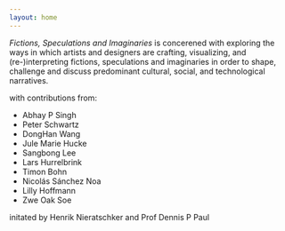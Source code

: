 ```yaml
---
layout: home
---
```


*Fictions, Speculations and Imaginaries* is concerened with exploring the ways in which artists and designers are crafting, visualizing, and (re-)interpreting fictions, speculations and imaginaries in order to shape, challenge and discuss predominant cultural, social, and technological narratives.

with contributions from:

- Abhay P Singh
- Peter Schwartz
- DongHan Wang
- Jule Marie Hucke
- Sangbong Lee
- Lars Hurrelbrink
- Timon Bohn
- Nicolás Sánchez Noa
- Lilly Hoffmann
- Zwe Oak Soe

initated by Henrik Nieratschker and Prof Dennis P Paul
